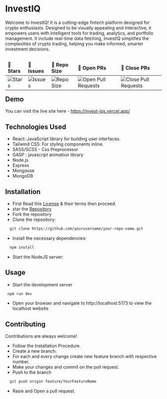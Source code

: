 # InvestIQ

Welcome to InvestIQ! It is a cutting-edge fintech platform designed for crypto enthusiasts. Designed to be visually appealing and interactive, it empowers users with intelligent tools for trading, analytics, and portfolio management. It include real-time data fetching, InvestIQ simplifies the complexities of crypto trading, helping you make informed, smarter investment decisions.

<table align="left">
    <thead align="left">
        <tr border: 1px;>
            <td><b>🌟 Stars</b></td>
            <td><b>🐛 Issues</b></td>
            <td><b>📏 Repo Size</b></td>
            <td><b>🔔 Open PRs</b></td>
            <td><b>🔕 Close PRs</b></td>
        </tr>
     </thead>
    <tbody>
         <tr>
            <td><img alt="Stars" src="https://img.shields.io/github/stars/UjjwalSaini07/InvestIQ?style=flat&logo=github"/></td>
            <td><img alt="Issues" src="https://img.shields.io/github/issues/UjjwalSaini07/InvestIQ?style=flat&logo=github"/></td>
            <td><img alt="Repo Size" src="https://img.shields.io/github/repo-size/UjjwalSaini07/InvestIQ?style=flat&logo=github"/></td>
            <td><img alt="Open Pull Requests" src="https://img.shields.io/github/issues-pr/UjjwalSaini0/InvestIQ?style=flat&logo=github"/></td>
           <td><img alt="Close Pull Requests" src="https://img.shields.io/github/issues-pr-closed/UjjwalSaini07/InvestIQ?style=flat&color=critical&logo=github"/></td>
        </tr>
    </tbody>
</table>
<br/>
<br/>
<br/>

## Demo
You can visit the live site here - https://invest-iqs.vercel.app/

## Technologies Used
- React: JavaScript library for building user interfaces.
- Tailwind CSS: For styling components inline.
- SASS/SCSS - Css Preprocessor
- GASP : javascript animation library
- Node.js
- Express
- Mongoose
- MongoDB

## Installation

- First Read this [License](https://github.com/UjjwalSaini07/InvestIQ/blob/main/LICENSE) & their terms then proceed.
- star the [Repository](https://github.com/UjjwalSaini07/InvestIQ)
- Fork the repository
- Clone the repository:
```bash
  git clone https://github.com/yourusername/your-repo-name.git
```
- Install the necessary dependencies:
```bash
  npm install
```
- Start the NodeJS server:

## Usage
- Start the development server
```bash
 npm run dev
 ```
- Open your browser and navigate to http://localhost:5173 to view the localhost website

## Contributing

Contributions are always welcome!

- Follow the Installation Procedure.
- Create a new branch:
- For each and every change create new feature branch with respective number.
- Make your changes and commit on the pull request.
- Push to the branch
```bash
  git push origin feature/YourFeatureName
```
- Rasie and Open a pull request.
